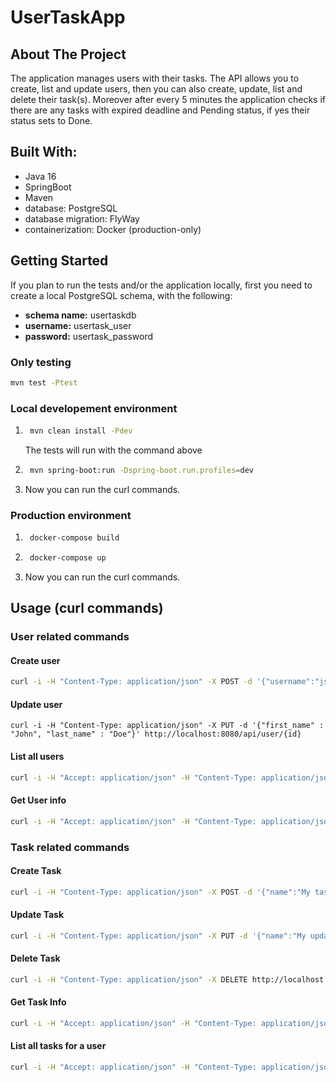 # UserTaskApp

## About The Project

The application manages users with their tasks. The API allows you to create, list and update users, then you can also create, update, list and delete their task(s). Moreover after every 5 minutes the application checks if there are any  tasks with expired deadline and Pending status, if yes their status sets to Done.

## Built With:

- Java 16
- SpringBoot
- Maven
- database: PostgreSQL
- database migration: FlyWay
- containerization: Docker (production-only)

## Getting Started
If you plan to run the tests and/or the application locally, first you need to create a local PostgreSQL schema, with the following:
- **schema name:** usertaskdb
- **username:** usertask_user
- **password:** usertask_password

### Only testing

```sh
mvn test -Ptest
```

### Local developement environment

1. ```sh
    mvn clean install -Pdev
    ```
   The tests will run with the command above

2. ```sh
    mvn spring-boot:run -Dspring-boot.run.profiles=dev
    ```
3. Now you can run the curl commands.

### Production environment

1. ```sh
    docker-compose build
    ```

2. ```sh
    docker-compose up
    ```
3. Now you can run the curl commands.

## Usage (curl commands)

### User related commands

#### Create user
```sh
curl -i -H "Content-Type: application/json" -X POST -d '{"username":"jsmith","first_name" : "John", "last_name" : "Smith"}'http://localhost:8080/api/user
```

#### Update user
```
curl -i -H "Content-Type: application/json" -X PUT -d '{"first_name" : "John", "last_name" : "Doe"}' http://localhost:8080/api/user/{id}
```

#### List all users
```sh
curl -i -H "Accept: application/json" -H "Content-Type: application/json" -X GET http://localhost:8080/api/user
```

#### Get User info
```sh
curl -i -H "Accept: application/json" -H "Content-Type: application/json" -X GET http://localhost:8080/api/user/{id}
```

### Task related commands

#### Create Task
```sh
curl -i -H "Content-Type: application/json" -X POST -d '{"name":"My task","description" : "Description of task", "date_time" : "2016-05-25 14:25:00"}' http://localhost:8080/api/user/{user_id}/task
```

#### Update Task
```sh
curl -i -H "Content-Type: application/json" -X PUT -d '{"name":"My updated task"}' http://localhost:8080/api/user/{user_id}/task/{task_id}
```

#### Delete Task
```sh
curl -i -H "Content-Type: application/json" -X DELETE http://localhost:8080/api/user/{user_id}/task/{task_id}
```

#### Get Task Info
```sh
curl -i -H "Accept: application/json" -H "Content-Type: application/json" -X GET http://localhost:8080/api/user/{user_id}/task/{task_id}
```

#### List all tasks for a user

```sh
curl -i -H "Accept: application/json" -H "Content-Type: application/json" -X GET http://localhost:8080/api/user/{user_id}/task
```